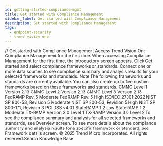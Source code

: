 ```yaml
---
id: getting-started-compliance-mgmt
title: Get started with Compliance Management
sidebar_label: Get started with Compliance Management
description: Get started with Compliance Management
tags:
  - endpoint-security
  - trend-vision-one
---
```


/*<![CDATA[*/ $('#title').html($('meta[name=map-description]').attr('content')); /*]]>*/ Get started with Compliance Management Access Trend Vision One Compliance Management for the first time. When accessing Compliance Management for the first time, the introductory screen appears. Click Get started and select compliance frameworks or standards. Connect one or more data sources to see compliance summary and analysis results for your selected frameworks and standards. Note The following frameworks and standards are currently available. You can also create up to five custom frameworks based on these frameworks and standards. CMMC Level 1 Version 2.13 CMMC Level 2 Version 2.13 CMMC Level 3 Version 2.13 FedRAMP Rev. 5 Moderate FedRAMP Rev. 5 High ISO/IEC 27001:2022 NIST SP 800-53, Revision 5 Moderate NIST SP 800-53, Revision 5 High NIST SP 800-171, Revision 3 PCI DSS v4.0.1 StateRAMP 1.2 Low StateRAMP 1.2 Moderate TX-RAMP Version 3.0 Level 1 TX-RAMP Version 3.0 Level 2 To see the compliance summary and analysis for all selected frameworks and standards, see Overview screen. To see more details about the compliance summary and analysis results for a specific framework or standard, see Framework details screen. © 2025 Trend Micro Incorporated. All rights reserved.Search Knowledge Base